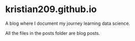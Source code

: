 # kristian209.github.io
A blog where I document my journey learning data science.

All the files in the posts folder are blog posts.
